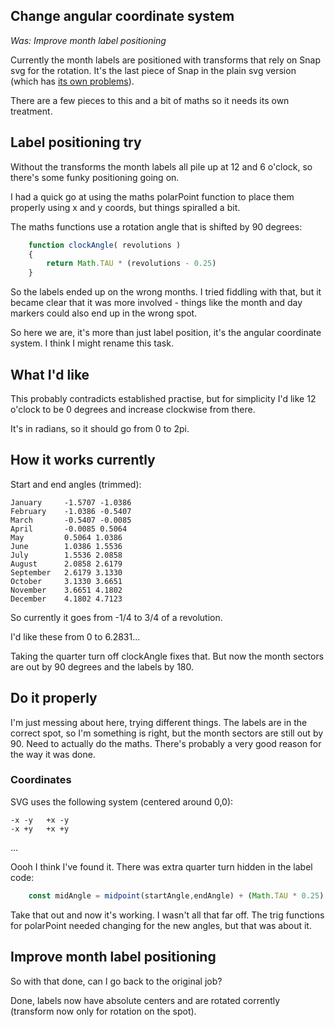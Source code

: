 Change angular coordinate system
--------------------------------

*Was: Improve month label positioning*


Currently the month labels are positioned with transforms that rely on Snap svg for the rotation.
It's the last piece of Snap in the plain svg version (which has [its own problems](<improve plain svg performance.md>)).

There are a few pieces to this and a bit of maths so it needs its own treatment.



Label positioning try
---------------------

Without the transforms the month labels all pile up at 12 and 6 o'clock, so there's some funky positioning going on.

I had a quick go at using the maths polarPoint function to place them properly using x and y coords, but things spiralled a bit.

The maths functions use a rotation angle that is shifted by 90 degrees:

```javascript
	function clockAngle( revolutions )
	{
		return Math.TAU * (revolutions - 0.25)
	}
```

So the labels ended up on the wrong months.
I tried fiddling with that, but it became clear that it was more involved - things like the month and day markers could also end up in the wrong spot.

So here we are, it's more than just label position, it's the angular coordinate system.
I think I might rename this task.


What I'd like
-------------

This probably contradicts established practise, but for simplicity I'd like 12 o'clock to be 0 degrees and increase clockwise from there.

It's in radians, so it should go from 0 to 2pi.



How it works currently
----------------------

Start and end angles (trimmed):

	January		-1.5707 -1.0386
	February	-1.0386 -0.5407
	March		-0.5407 -0.0085
	April		-0.0085 0.5064
	May			0.5064 1.0386
	June		1.0386 1.5536
	July		1.5536 2.0858
	August		2.0858 2.6179
	September	2.6179 3.1330
	October		3.1330 3.6651
	November	3.6651 4.1802
	December	4.1802 4.7123

So currently it goes from -1/4 to 3/4 of a revolution.

I'd like these from 0 to 6.2831...

Taking the quarter turn off clockAngle fixes that.
But now the month sectors are out by 90 degrees and the labels by 180.


Do it properly
--------------

I'm just messing about here, trying different things.
The labels are in the correct spot, so I'm something is right, but the month sectors are still out by 90.
Need to actually do the maths.
There's probably a very good reason for the way it was done.

### Coordinates

SVG uses the following system (centered around 0,0):

	-x -y	+x -y
	-x +y	+x +y

...

Oooh I think I've found it. There was extra quarter turn hidden in the label code:

```javascript
	const midAngle = midpoint(startAngle,endAngle) + (Math.TAU * 0.25)
```

Take that out and now it's working.
I wasn't all that far off.
The trig functions for polarPoint needed changing for the new angles, but that was about it.


Improve month label positioning
-------------------------------
So with that done, can I go back to the original job?

Done, labels now have absolute centers and are rotated corrently (transform now only for rotation on the spot).




